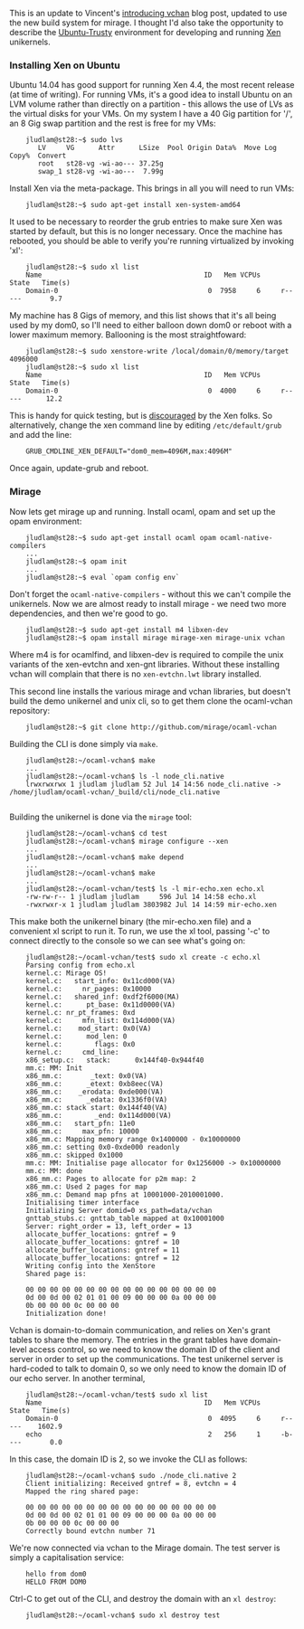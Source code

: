 This is an update to Vincent's
[introducing vchan](http://openmirage.org/blog/introducing-vchan) blog
post, updated to use the new build system for mirage. I thought I'd
also take the opportunity to describe the
[Ubuntu-Trusty](http://releases.ubuntu.com/14.04/) environment for
developing and running [Xen](http://www.xenproject.org/) unikernels.

### Installing Xen on Ubuntu

Ubuntu 14.04 has good support for running Xen 4.4, the most recent release (at time of writing).
For running VMs, it's a good idea to install Ubuntu on an LVM volume rather than directly on a
partition - this allows the use of LVs as the virtual disks for your VMs. On my system I have
a 40 Gig partition for '/', an 8 Gig swap partition and the rest is free for my VMs:

```
    jludlam@st28:~$ sudo lvs
       LV     VG      Attr      LSize  Pool Origin Data%  Move Log Copy%  Convert
       root   st28-vg -wi-ao--- 37.25g
       swap_1 st28-vg -wi-ao---  7.99g
```

Install Xen via the meta-package. This brings in all you will need to run VMs:

```
    jludlam@st28:~$ sudo apt-get install xen-system-amd64
```

It used to be necessary to reorder the grub entries to make sure Xen was started
by default, but this is no longer necessary. Once the machine has rebooted, you
should be able to verify you're running virtualized by invoking 'xl':

```
    jludlam@st28:~$ sudo xl list
	Name                                        ID   Mem VCPUs      State   Time(s)
    Domain-0                                     0  7958     6     r-----       9.7
```

My machine has 8 Gigs of memory, and this list shows that it's all being used by
my dom0, so I'll need to either balloon down dom0 or reboot with a lower maximum
memory. Ballooning is the most straightfoward:

```
    jludlam@st28:~$ sudo xenstore-write /local/domain/0/memory/target 4096000
    jludlam@st28:~$ sudo xl list
    Name                                        ID   Mem VCPUs      State   Time(s)
    Domain-0                                     0  4000     6     r-----      12.2
```

This is handy for quick testing, but is [discouraged](http://wiki.xenproject.org/wiki/Xen_Project_Best_Practices) by the Xen folks. So alternatively, change the xen command line by
editing `/etc/default/grub` and add the line:

```
    GRUB_CMDLINE_XEN_DEFAULT="dom0_mem=4096M,max:4096M"
```

Once again, update-grub and reboot.

### Mirage

Now lets get mirage up and running. Install ocaml, opam and set up the opam environment:

```
    jludlam@st28:~$ sudo apt-get install ocaml opam ocaml-native-compilers
	...
	jludlam@st28:~$ opam init
	...
	jludlam@st28:~$ eval `opam config env`
```

Don't forget the `ocaml-native-compilers` - without this we can't
compile the unikernels. Now we are almost ready to install mirage - we
need two more dependencies, and then we're good to go.

```
    jludlam@st28:~$ sudo apt-get install m4 libxen-dev
    jludlam@st28:~$ opam install mirage mirage-xen mirage-unix vchan
```

Where m4 is for ocamlfind, and libxen-dev is required to compile the
unix variants of the xen-evtchn and xen-gnt libraries. Without these
installing vchan will complain that there is no `xen-evtchn.lwt`
library installed.

This second line installs the various mirage and vchan libraries, but
doesn't build the demo unikernel and unix cli, so to get them clone
the ocaml-vchan repository:

```
    jludlam@st28:~$ git clone http://github.com/mirage/ocaml-vchan
```

Building the CLI is done simply via `make`.

```
    jludlam@st28:~/ocaml-vchan$ make
    ...
    jludlam@st28:~/ocaml-vchan$ ls -l node_cli.native
	lrwxrwxrwx 1 jludlam jludlam 52 Jul 14 14:56 node_cli.native -> /home/jludlam/ocaml-vchan/_build/cli/node_cli.native
	
```

Building the unikernel is done via the `mirage` tool:

```
    jludlam@st28:~/ocaml-vchan$ cd test
    jludlam@st28:~/ocaml-vchan$ mirage configure --xen
    ...
    jludlam@st28:~/ocaml-vchan$ make depend
    ...
    jludlam@st28:~/ocaml-vchan$ make
    ...
    jludlam@st28:~/ocaml-vchan/test$ ls -l mir-echo.xen echo.xl
    -rw-rw-r-- 1 jludlam jludlam     596 Jul 14 14:58 echo.xl
    -rwxrwxr-x 1 jludlam jludlam 3803982 Jul 14 14:59 mir-echo.xen
```

This make both the unikernel binary (the mir-echo.xen file) and a convenient
xl script to run it. To run, we use the xl tool, passing '-c' to connect
directly to the console so we can see what's going on:

```
    jludlam@st28:~/ocaml-vchan/test$ sudo xl create -c echo.xl
	Parsing config from echo.xl
	kernel.c: Mirage OS!
	kernel.c:   start_info: 0x11cd000(VA)
	kernel.c:     nr_pages: 0x10000
	kernel.c:   shared_inf: 0xdf2f6000(MA)
	kernel.c:      pt_base: 0x11d0000(VA)
	kernel.c: nr_pt_frames: 0xd
	kernel.c:     mfn_list: 0x114d000(VA)
	kernel.c:    mod_start: 0x0(VA)
	kernel.c:      mod_len: 0
	kernel.c:        flags: 0x0
	kernel.c:     cmd_line:
	x86_setup.c:   stack:      0x144f40-0x944f40
	mm.c: MM: Init
	x86_mm.c:       _text: 0x0(VA)
	x86_mm.c:      _etext: 0xb8eec(VA)
	x86_mm.c:    _erodata: 0xde000(VA)
	x86_mm.c:      _edata: 0x1336f0(VA)
	x86_mm.c: stack start: 0x144f40(VA)
	x86_mm.c:        _end: 0x114d000(VA)
	x86_mm.c:   start_pfn: 11e0
	x86_mm.c:     max_pfn: 10000
	x86_mm.c: Mapping memory range 0x1400000 - 0x10000000
	x86_mm.c: setting 0x0-0xde000 readonly
	x86_mm.c: skipped 0x1000
	mm.c: MM: Initialise page allocator for 0x1256000 -> 0x10000000
	mm.c: MM: done
	x86_mm.c: Pages to allocate for p2m map: 2
	x86_mm.c: Used 2 pages for map
	x86_mm.c: Demand map pfns at 10001000-2010001000.
	Initialising timer interface
	Initializing Server domid=0 xs_path=data/vchan
	gnttab_stubs.c: gnttab_table mapped at 0x10001000
	Server: right_order = 13, left_order = 13
	allocate_buffer_locations: gntref = 9
	allocate_buffer_locations: gntref = 10
	allocate_buffer_locations: gntref = 11
	allocate_buffer_locations: gntref = 12
	Writing config into the XenStore
	Shared page is:

    00 00 00 00 00 00 00 00 00 00 00 00 00 00 00 00
    0d 00 0d 00 02 01 01 00 09 00 00 00 0a 00 00 00
    0b 00 00 00 0c 00 00 00
    Initialization done!
```

Vchan is domain-to-domain communication, and relies on Xen's grant
tables to share the memory. The entries in the grant tables have
domain-level access control, so we need to know the domain ID of the
client and server in order to set up the communications. The test
unikernel server is hard-coded to talk to domain 0, so we only need to
know the domain ID of our echo server. In another terminal,

```
    jludlam@st28:~/ocaml-vchan/test$ sudo xl list
    Name                                        ID   Mem VCPUs      State   Time(s)
    Domain-0                                     0  4095     6     r-----    1602.9
    echo                                         2   256     1     -b----       0.0
```

In this case, the domain ID is 2, so we invoke the CLI as follows:

```
    jludlam@st28:~/ocaml-vchan$ sudo ./node_cli.native 2
	Client initializing: Received gntref = 8, evtchn = 4
	Mapped the ring shared page:

    00 00 00 00 00 00 00 00 00 00 00 00 00 00 00 00
    0d 00 0d 00 02 01 01 00 09 00 00 00 0a 00 00 00
    0b 00 00 00 0c 00 00 00
    Correctly bound evtchn number 71
```

We're now connected via vchan to the Mirage domain. The test server
is simply a capitalisation service:

```
    hello from dom0
	HELLO FROM DOM0
```

Ctrl-C to get out of the CLI, and destroy the domain with an `xl destroy`:

```
    jludlam@st28:~/ocaml-vchan$ sudo xl destroy test
```



